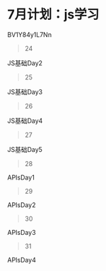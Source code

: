 # 7月计划：js学习



BV1Y84y1L7Nn

> 24

JS基础Day2

> 25

JS基础Day3

> 26

JS基础Day4

> 27

JS基础Day5

> 28

APIsDay1

> 29

APIsDay2

> 30

APIsDay3

> 31

APIsDay4


